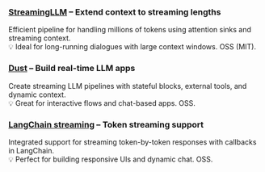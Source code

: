 ### [StreamingLLM](https://github.com/mit-han-lab/streaming-llm) – Extend context to streaming lengths  
Efficient pipeline for handling millions of tokens using attention sinks and streaming context.  
💡 Ideal for long-running dialogues with large context windows. OSS (MIT).


### [Dust](https://github.com/dust-tt/dust) – Build real-time LLM apps  
Create streaming LLM pipelines with stateful blocks, external tools, and dynamic context.  
💡 Great for interactive flows and chat-based apps. OSS.


### [LangChain streaming](https://python.langchain.com/docs/how_to/chat_streaming/) – Token streaming support  
Integrated support for streaming token-by-token responses with callbacks in LangChain.  
💡 Perfect for building responsive UIs and dynamic chat. OSS.
